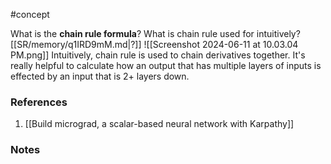 #concept

What is the **chain rule formula**? What is chain rule used for intuitively?
[[SR/memory/q1IRD9mM.md|?]]
![[Screenshot 2024-06-11 at 10.03.04 PM.png]]
Intuitively, chain rule is used to chain derivatives together. It's really helpful to calculate how an output that has multiple layers of inputs is effected by an input that is 2+ layers down. 
### References
1. [[Build micrograd, a scalar-based neural network with Karpathy]]


### Notes




